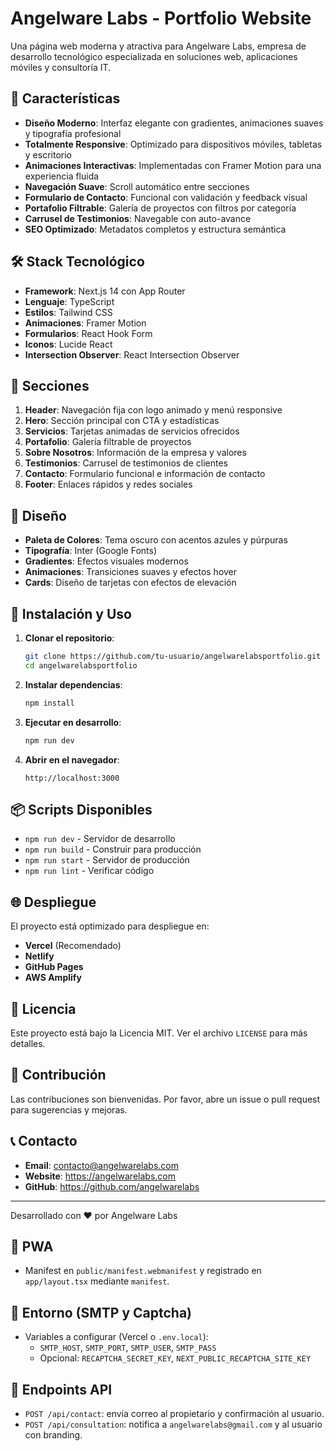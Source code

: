 # Angelware Labs - Portfolio Website

Una página web moderna y atractiva para Angelware Labs, empresa de desarrollo tecnológico especializada en soluciones web, aplicaciones móviles y consultoría IT.

## 🚀 Características

- **Diseño Moderno**: Interfaz elegante con gradientes, animaciones suaves y tipografía profesional
- **Totalmente Responsive**: Optimizado para dispositivos móviles, tabletas y escritorio
- **Animaciones Interactivas**: Implementadas con Framer Motion para una experiencia fluida
- **Navegación Suave**: Scroll automático entre secciones
- **Formulario de Contacto**: Funcional con validación y feedback visual
- **Portafolio Filtrable**: Galería de proyectos con filtros por categoría
- **Carrusel de Testimonios**: Navegable con auto-avance
- **SEO Optimizado**: Metadatos completos y estructura semántica

## 🛠️ Stack Tecnológico

- **Framework**: Next.js 14 con App Router
- **Lenguaje**: TypeScript
- **Estilos**: Tailwind CSS
- **Animaciones**: Framer Motion
- **Formularios**: React Hook Form
- **Iconos**: Lucide React
- **Intersection Observer**: React Intersection Observer

## 📱 Secciones

1. **Header**: Navegación fija con logo animado y menú responsive
2. **Hero**: Sección principal con CTA y estadísticas
3. **Servicios**: Tarjetas animadas de servicios ofrecidos
4. **Portafolio**: Galería filtrable de proyectos
5. **Sobre Nosotros**: Información de la empresa y valores
6. **Testimonios**: Carrusel de testimonios de clientes
7. **Contacto**: Formulario funcional e información de contacto
8. **Footer**: Enlaces rápidos y redes sociales

## 🎨 Diseño

- **Paleta de Colores**: Tema oscuro con acentos azules y púrpuras
- **Tipografía**: Inter (Google Fonts)
- **Gradientes**: Efectos visuales modernos
- **Animaciones**: Transiciones suaves y efectos hover
- **Cards**: Diseño de tarjetas con efectos de elevación

## 🚀 Instalación y Uso

1. **Clonar el repositorio**:
   ```bash
   git clone https://github.com/tu-usuario/angelwarelabsportfolio.git
   cd angelwarelabsportfolio
   ```

2. **Instalar dependencias**:
   ```bash
   npm install
   ```

3. **Ejecutar en desarrollo**:
   ```bash
   npm run dev
   ```

4. **Abrir en el navegador**:
   ```
   http://localhost:3000
   ```

## 📦 Scripts Disponibles

- `npm run dev` - Servidor de desarrollo
- `npm run build` - Construir para producción
- `npm run start` - Servidor de producción
- `npm run lint` - Verificar código

## 🌐 Despliegue

El proyecto está optimizado para despliegue en:

- **Vercel** (Recomendado)
- **Netlify**
- **GitHub Pages**
- **AWS Amplify**

## 📄 Licencia

Este proyecto está bajo la Licencia MIT. Ver el archivo `LICENSE` para más detalles.

## 🤝 Contribución

Las contribuciones son bienvenidas. Por favor, abre un issue o pull request para sugerencias y mejoras.

## 📞 Contacto

- **Email**: contacto@angelwarelabs.com
- **Website**: https://angelwarelabs.com
- **GitHub**: https://github.com/angelwarelabs

---

Desarrollado con ❤️ por Angelware Labs

## 📱 PWA

- Manifest en `public/manifest.webmanifest` y registrado en `app/layout.tsx` mediante `manifest`.

## 🧰 Entorno (SMTP y Captcha)

- Variables a configurar (Vercel o `.env.local`):
  - `SMTP_HOST`, `SMTP_PORT`, `SMTP_USER`, `SMTP_PASS`
  - Opcional: `RECAPTCHA_SECRET_KEY`, `NEXT_PUBLIC_RECAPTCHA_SITE_KEY`

## 🧪 Endpoints API

- `POST /api/contact`: envía correo al propietario y confirmación al usuario.
- `POST /api/consultation`: notifica a `angelwarelabs@gmail.com` y al usuario con branding.

